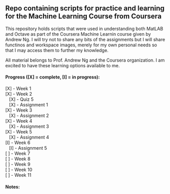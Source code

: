 ## Repo containing scripts for practice and learning for the Machine Learning Course from Coursera

This repository holds scripts that were used in understanding both MatLAB and Octave as part of the Coursera Machine Learnin course given by Andrew Ng. I will try not to share any bits of the assignments but I will share functinos and workspace images, merely for my own personal needs so that I may access them to further my knowledge. 

All material belongs to Prof. Andrew Ng and the Coursera organization. I am excited to have these learning options available to me.

#### Progress ([X] = complete, [I] = in progress):

[X] - Week 1  
[X] - Week 2  
&nbsp;&nbsp;&nbsp;[X] - Quiz 5  
&nbsp;&nbsp;&nbsp;[X] - Assignment 1  
[X] - Week 3  
&nbsp;&nbsp;&nbsp;[X] - Assignment 2  
[X] - Week 4  
&nbsp;&nbsp;&nbsp;[X] - Assignment 3  
[X] - Week 5  
&nbsp;&nbsp;&nbsp;[X] - Assignment 4  
[I] - Week 6  
&nbsp;&nbsp;&nbsp;[I] - Assignment 5  
[ ] - Week 7  
[ ] - Week 8  
[ ] - Week 9  
[ ] - Week 10  
[ ] - Week 11  

#### Notes:
